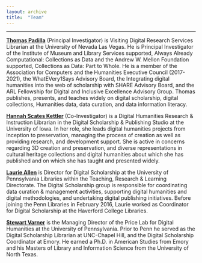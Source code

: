 ```yaml
---
layout: archive
title:  "Team"
---
```

---
[**Thomas Padilla**](http://www.thomaspadilla.org/) (Principal Investigator) is Visiting Digital Research Services Librarian at the University of Nevada Las Vegas. He is Principal Investigator of the Institute of Museum and Library Services supported, Always Already Computational: Collections as Data and the Andrew W. Mellon Foundation supported, Collections as Data: Part to Whole. He is a member of the Association for Computers and the Humanities Executive Council (2017-2021), the WhatEVery1Says Advisory Board, the Integrating digital humanities into the web of scholarship with SHARE Advisory Board, and the ARL Fellowship for Digital and Inclusive Excellence Advisory Group. Thomas publishes, presents, and teaches widely on digital scholarship, digital collections, Humanities data, data curation, and data information literacy. 

[**Hannah Scates Kettler**](https://hannahscateskettler.com/) (Co-Investigator) is a Digital Humanities Research & Instruction Librarian in the Digital Scholarship & Publishing Studio at the University of Iowa. In her role, she leads digital humanities projects from inception to preservation, managing the process of creation as well as providing research, and development support. She is active in concerns regarding 3D creation and preservation, and diverse representations in cultural heritage collections and digital humanities about which she has published and on which she has taught and presented widely.

[**Laurie Allen**](http://www.laurieallen.org/) is Director for Digital Scholarship at the University of Pennsylvania Libraries within the Teaching, Research & Learning Directorate. The Digital Scholarship group is responsible for coordinating data curation & management activities, supporting digital humanities and digital methodologies, and undertaking digital publishing initiatives. Before joining the Penn Libraries in February 2016, Laurie worked as Coordinator for Digital Scholarship at the Haverford College Libraries. 

[**Stewart Varner**](https://stewartvarner.com/) is the Managing Director of the Price Lab for Digital Humanities at the University of Pennsylvania. Prior to Penn he served as the Digital Scholarship Librarian at UNC-Chapel Hill, and the Digital Scholarship Coordinator at Emory. He earned a Ph.D. in American Studies from Emory and his Masters of Library and Information Science from the University of North Texas.

